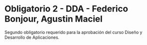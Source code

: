 # Obligatorio 2 - DDA - Federico Bonjour, Agustin Maciel

Segundo obligatorio requerido para la aprobación del curso Diseño y Desarrollo de Aplicaciones.
